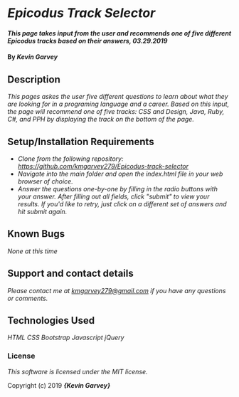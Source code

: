 # _Epicodus Track Selector_

#### _This page takes input from the user and recommends one of five different Epicodus tracks based on their answers, 03.29.2019_

#### By _**Kevin Garvey**_

## Description

_This pages askes the user five different questions to learn about what they are looking for in a programing language and a career. Based on this input, the page will recommend one of five tracks: CSS and Design, Java, Ruby, C#, and PPH by displaying the track on the bottom of the page._

## Setup/Installation Requirements

* _Clone from the following repository: https://github.com/kmgarvey279/Epicodus-track-selector_
* _Navigate into the main folder and open the index.html file in your web browser of choice._
* _Answer the questions one-by-one by filling in the radio buttons with your answer. After filling out all fields, click "submit" to view your results. If you'd like to retry, just click on a different set of answers and hit submit again._

## Known Bugs

_None at this time_

## Support and contact details

_Please contact me at kmgarvey279@gmail.com if you have any questions or comments._

## Technologies Used

_HTML_
_CSS_
_Bootstrap_
_Javascript_
_jQuery_
### License

_This software is licensed under the MIT license._

Copyright (c) 2019 **_{Kevin Garvey}_**
